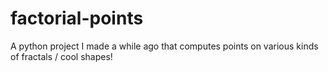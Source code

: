 # factorial-points
A python project I made a while ago that computes points on various kinds of fractals / cool shapes!
